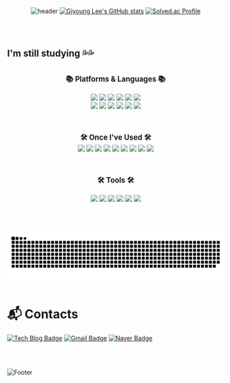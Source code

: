 <div align="center">
<br>

![header](https://capsule-render.vercel.app/api?type=waving&color=bbbbdd&height=300&section=header&text=Ha-Bu's%20GitHub&fontSize=90&fontColor=ffffff)
[![Giyoung Lee's GitHub stats](https://github-readme-stats.vercel.app/api?username=giyoung-Lee)](https://github.com/giyoung-Lee/github-readme-stats)
[![Solved.ac Profile](http://mazassumnida.wtf/api/generate_badge?boj=rldud112)](https://solved.ac/rldud112)

</div>
<br>
<br>


## I'm still studying 💦💦
<br>
<div align="center">
  <span style="font-size: larger;"><strong>📚 Platforms & Languages 📚</strong></span>
</div>
<br>
<div align="center">
<img src="https://img.shields.io/badge/JAVA-007396?style=flat-square&logo=java&logoColor=white">
<img src="https://img.shields.io/badge/Spring-6DB33F?style=flat-square&logo=Spring&logoColor=white"> 
<img src="https://img.shields.io/badge/mysql-4479A1?style=flat-square&logo=mysql&logoColor=white">
<img src="https://img.shields.io/badge/github-181717?style=flat-square&logo=github&logoColor=white">
<img src="https://img.shields.io/badge/linux-FCC624?style=flat-square&logo=linux&logoColor=black">
<img src="https://img.shields.io/badge/apache tomcat-F8DC75?style=flat-square&logo=apachetomcat&logoColor=white">
<br>
<img src="https://img.shields.io/badge/Python-3776AB.svg?&style=flat-square&logo=Python&logoColor=white"/>
<img src="https://img.shields.io/badge/Selenium-43B02A?style=flat-square&logo=Selenium&logoColor=white"/>
<img src="https://img.shields.io/badge/Android Studio-3DDC84?style=flat-square&logo=Android Studio&logoColor=white"/>
<img src="https://img.shields.io/badge/JSON-000000?style=flat-square&logo=json&logoColor=white"/>
<img src="https://img.shields.io/badge/hibernate-59666C?style=flat-square&logo=hibernate">
<img src="https://img.shields.io/badge/jira-0052CC?style=flat-square&logo=jira">

  
</div>
<br>
<br>
<br>


<div align="center">
  <span style="font-size: larger;"><strong>🛠 Once I've Used 🛠</strong></span>
</div>
<div align="center">
<img src="https://img.shields.io/badge/mariaDB-003545?style=flat-square&logo=mariaDB&logoColor=white">
<img src="https://img.shields.io/badge/javascript-F7DF1E?style=flat-square&logo=javascript&logoColor=black">
<img src="https://img.shields.io/badge/react-61DAFB?style=flat-square&logo=react&logoColor=black">
<img src="https://img.shields.io/badge/vue.js-4FC08D?style=flat-square&logo=vue.js&logoColor=white">
<img src="https://img.shields.io/badge/html-E34F26?style=flat-square&logo=html5&logoColor=white">
<img src="https://img.shields.io/badge/css-1572B6?style=flat-square&logo=css3&logoColor=white">
<img src="https://img.shields.io/badge/bootstrap-7952B3?style=flat-square&logo=bootstrap&logoColor=white">
<img src="https://img.shields.io/badge/amazonec2-FF9900?style=flat-square&logo=amazonec2&logoColor=white">
<img src="https://img.shields.io/badge/Docker-2496ED?style=flat-square&logo=Docker&logoColor=white"/>

</div>
<br>
<br>
<br>


<div align="center">
  <span style="font-size: larger;"><strong>🛠 Tools 🛠</strong></span>
</div>
<br>
<div align="center">
<img src="https://img.shields.io/badge/intellijidea-000000?style=flat-square&logo=intellijidea&logoColor=white"/>
<img src="https://img.shields.io/badge/pycharm-000000?style=flat-square&logo=pycharm&logoColor=white"/>
<img src="https://img.shields.io/badge/Visual Studio Code-007ACC?style=flat-square&logo=Visual Studio Code&logoColor=white"/>
<img src="https://img.shields.io/badge/git-F05032?style=flat-square&logo=git&logoColor=white">
<img src="https://img.shields.io/badge/github-181717?style=flat-square&logo=github&logoColor=white">
<img src="https://img.shields.io/badge/notion-000000?style=flat-square&logo=notion&logoColor=white">


</div>
<br>
<br>
<br>
<br>

<img src="https://github.com/giyoung-Lee/giyoung-Lee/blob/output/github-contribution-grid-snake.svg"/>


<br>
<br>




# :mailbox_with_mail: Contacts
[![Tech Blog Badge](http://img.shields.io/badge/-Tech%20blog-black?style=flat-square&logo=github&link=http://bit.ly/3AuHV5h)](https://sheer-legume-d73.notion.site/b0257ccf5f0d436bbf051ca3bbc2c8de)
[![Gmail Badge](https://img.shields.io/badge/Gmail-d14836?style=flat-square&logo=Gmail&logoColor=white&link=mailto:permilliyer@gmail.com)](mailto:permilliyer@gmail.com)
[![Naver Badge](https://img.shields.io/badge/Naver-03C75A?style=flat-square&logo=Naver&logoColor=white&link=mailto:rldud112@naver.com)](mailto:rldud112@naver.com)

<br>
<br>


![Footer](https://capsule-render.vercel.app/api?type=waving&color=bbbbdd&height=200&section=footer)

